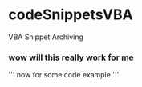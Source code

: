 codeSnippetsVBA
===============

VBA Snippet Archiving

### wow will this really work for me

'''
now for some code example
'''
